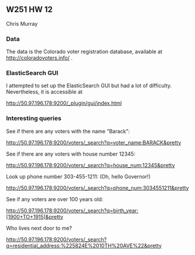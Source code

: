 ## W251 HW 12
Chris Murray

### Data
The data is the Colorado voter registration database, available at http://coloradovoters.info/ .


### ElasticSearch GUI
I attempted to set up the ElasticSearch GUI but had a lot of difficulty.  Nevertheless, it is accessible at

  http://50.97.196.178:9200/_plugin/gui/index.html 


### Interesting queries

See if there are any voters with the name "Barack":

  http://50.97.196.178:9200/voters/_search?q=voter_name:BARACK&pretty

See if there are any voters with house number 12345:

  http://50.97.196.178:9200/voters/_search?q=house_num:12345&pretty

Look up phone number 303-455-1211: (Oh, hello Governor!)

  http://50.97.196.178:9200/voters/_search?q=phone_num:3034551211&pretty

See if any voters are over 100 years old:

  http://50.97.196.178:9200/voters/_search?q=birth_year:[1900+TO+1915]&pretty

Who lives next door to me?

  http://50.97.196.178:9200/voters/_search?q=residential_address:%225824E%2010TH%20AVE%22&pretty
